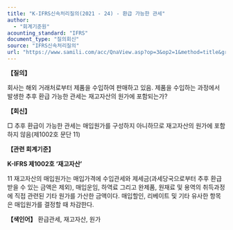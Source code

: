 ```yaml
---
title: "K-IFRS신속처리질의(2021 - 24) - 환급 가능한 관세"
author:
  - "회계기준원"
acounting_standard: "IFRS"
document_type: "질의회신"
source: "IFRS신속처리질의"
url: "https://www.samili.com/acc/QnaView.asp?op=3&op2=1&method=title&group=2124-15;1&orgcode=3&searchword=&page=22&code=K%2DIFRS%EC%8B%A0%EC%86%8D%EC%B2%98%EB%A6%AC%EC%A7%88%EC%9D%98%2D24%3A202103"
---
```

**【질의】**

  

회사는 해외 거래처로부터 제품을 수입하여 판매하고 있음. 제품을 수입하는 과정에서 발생한 추후 환급 가능한 관세는 재고자산의 원가에 포함되는가?

  
  

**【회신】**

  

□ 추후 환급이 가능한 관세는 매입원가를 구성하지 아니하므로 재고자산의 원가에 포함하지 않음(제1002호 문단 11)

  
  

**【관련 회계기준】**

  

**K-IFRS 제1002호 ‘재고자산’**

  

11 재고자산의 매입원가는 매입가격에 수입관세와 제세금(과세당국으로부터 추후 환급받을 수 있는 금액은 제외), 매입운임, 하역료 그리고 완제품, 원재료 및 용역의 취득과정에 직접 관련된 기타 원가를 가산한 금액이다. 매입할인, 리베이트 및 기타 유사한 항목은 매입원가를 결정할 때 차감한다.

  
  

**【색인어】** 환급관세, 재고자산, 원가
